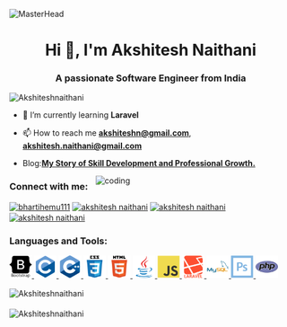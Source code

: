
![MasterHead](https://jusmarktech.com/public/a/images/pages/web_development.gif)
<h1 align="center">Hi 👋, I'm Akshitesh Naithani</h1>
<h3 align="center">A passionate Software Engineer from India</h3>

<p align="left"> <img src="https://komarev.com/ghpvc/?username=Akshiteshnaithani&label=Profile%20views&color=0e75b6&style=flat" alt="Akshiteshnaithani" /> </p>

- 🌱 I’m currently learning **Laravel**

- 📫 How to reach me **akshiteshn@gmail.com**, **akshitesh.naithani@gmail.com**
- Blog:<a href="https://medium.com/@akshiteshn/crafting-success-at-colored-cow-my-story-of-skill-development-and-professional-growth-99a09ea91e32"><strong>My Story of Skill Development and Professional Growth.</strong></a>

<img align="right" alt="coding" width="350" src="https://camo.githubusercontent.com/d3a9f3a787ffc69aa73aa0a5cb5a29b968b823b62d80f7b589a705664dde9e2b/68747470733a2f2f7777772e627970656f706c652e636f6d2f77702d636f6e74656e742f75706c6f6164732f323031392f30332f70656f706c652d61742d776f726b2e676966">
<h3 align="left">Connect with me:</h3>
<p align="left">
<a href="https://twitter.com/AkshiteshN" target="blank"><img align="center" src="https://raw.githubusercontent.com/rahuldkjain/github-profile-readme-generator/master/src/images/icons/Social/twitter.svg" alt="bhartihemu111" height="30" width="40" /></a>
<a href="https://www.linkedin.com/in/akshitesh-naithani-6b004a195/" target="blank"><img align="center" src="https://raw.githubusercontent.com/rahuldkjain/github-profile-readme-generator/master/src/images/icons/Social/linked-in-alt.svg" alt="akshitesh naithani" height="30" width="40" /></a>
<a href="https://fb.com/akki.naithani" target="blank"><img align="center" src="https://raw.githubusercontent.com/rahuldkjain/github-profile-readme-generator/master/src/images/icons/Social/facebook.svg" alt="akshitesh naithani" height="30" width="40" /></a>
<a href="https://instagram.com/akshitesh_naithani" target="blank"><img align="center" src="https://raw.githubusercontent.com/rahuldkjain/github-profile-readme-generator/master/src/images/icons/Social/instagram.svg" alt="akshitesh naithani" height="30" width="40" /></a>
</p>

<h3 align="left">Languages and Tools:</h3>
<p align="left"> <a href="https://getbootstrap.com" target="_blank" rel="noreferrer"> <img src="https://raw.githubusercontent.com/devicons/devicon/master/icons/bootstrap/bootstrap-plain-wordmark.svg" alt="bootstrap" width="40" height="40"/> </a> <a href="https://www.cprogramming.com/" target="_blank" rel="noreferrer"> <img src="https://raw.githubusercontent.com/devicons/devicon/master/icons/c/c-original.svg" alt="c" width="40" height="40"/> </a> <a href="https://www.w3schools.com/cpp/" target="_blank" rel="noreferrer"> <img src="https://raw.githubusercontent.com/devicons/devicon/master/icons/cplusplus/cplusplus-original.svg" alt="cplusplus" width="40" height="40"/> </a> <a href="https://www.w3schools.com/css/" target="_blank" rel="noreferrer"> <img src="https://raw.githubusercontent.com/devicons/devicon/master/icons/css3/css3-original-wordmark.svg" alt="css3" width="40" height="40"/> </a> <a href="https://www.w3.org/html/" target="_blank" rel="noreferrer"> <img src="https://raw.githubusercontent.com/devicons/devicon/master/icons/html5/html5-original-wordmark.svg" alt="html5" width="40" height="40"/> </a> <a href="https://www.java.com" target="_blank" rel="noreferrer"> <img src="https://raw.githubusercontent.com/devicons/devicon/master/icons/java/java-original.svg" alt="java" width="40" height="40"/> </a> <a href="https://developer.mozilla.org/en-US/docs/Web/JavaScript" target="_blank" rel="noreferrer"> <img src="https://raw.githubusercontent.com/devicons/devicon/master/icons/javascript/javascript-original.svg" alt="javascript" width="40" height="40"/> </a> <a href="https://laravel.com/" target="_blank" rel="noreferrer"> <img src="https://raw.githubusercontent.com/devicons/devicon/master/icons/laravel/laravel-plain-wordmark.svg" alt="laravel" width="40" height="40"/> </a> <a href="https://www.mysql.com/" target="_blank" rel="noreferrer"> <img src="https://raw.githubusercontent.com/devicons/devicon/master/icons/mysql/mysql-original-wordmark.svg" alt="mysql" width="40" height="40"/> </a> <a href="https://www.photoshop.com/en" target="_blank" rel="noreferrer"> <img src="https://raw.githubusercontent.com/devicons/devicon/master/icons/photoshop/photoshop-line.svg" alt="photoshop" width="40" height="40"/> </a> <a href="https://www.php.net" target="_blank" rel="noreferrer"> <img src="https://raw.githubusercontent.com/devicons/devicon/master/icons/php/php-original.svg" alt="php" width="40" height="40"/> </a> </p>
<div><img align="center" src="https://github-readme-stats.vercel.app/api/top-langs?username=Akshiteshnaithani&show_icons=true&locale=en&layout=compact" alt="Akshiteshnaithani" /></div>
<br>
<div><img align="center" src="https://github-readme-stats.vercel.app/api?username=Akshiteshnaithani&show_icons=true&locale=en" alt="Akshiteshnaithani" /></div>










